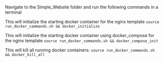 Navigate to the Simple_Website folder and run the following commands in a terminal

This will initialize the starting docker container for the nginx template
   `source run_docker_commands.sh && docker_initialize`

This will initialize the starting docker container using docker_compose for the nginx template
   `source run_docker_commands.sh && docker_compose_init`

This will kill all running docker containers:
   `source run_docker_commands.sh && docker_kill_all`